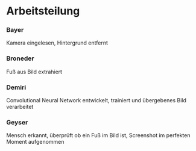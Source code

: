 # Arbeitsteilung

### Bayer

Kamera eingelesen, Hintergrund entfernt

### Broneder

Fuß aus Bild extrahiert

### Demiri

Convolutional Neural Network entwickelt, trainiert und übergebenes Bild verarbeitet

### Geyser

Mensch erkannt, überprüft ob ein Fuß im Bild ist, Screenshot im perfekten Moment aufgenommen